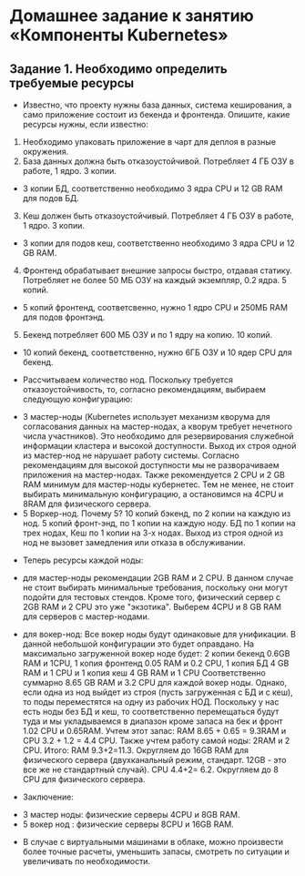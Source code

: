 # Домашнее задание к занятию «Компоненты Kubernetes»

## Задание 1.  Необходимо определить требуемые ресурсы

* Известно, что проекту нужны база данных, система кеширования, а само приложение состоит из бекенда и фронтенда. Опишите, какие ресурсы нужны, если известно:

1. Необходимо упаковать приложение в чарт для деплоя в разные окружения.
2.  База данных должна быть отказоустойчивой. Потребляет 4 ГБ ОЗУ в работе, 1 ядро. 3 копии.

- 3 копии БД, соответственно необходимо 3 ядра CPU и 12 GB RAM для подов БД.

3.  Кеш должен быть отказоустойчивый. Потребляет 4 ГБ ОЗУ в работе, 1 ядро. 3 копии.

- 3 копии для подов кеш, соответственно необходимо 3 ядра CPU и 12 GB RAM.

4.  Фронтенд обрабатывает внешние запросы быстро, отдавая статику. Потребляет не более 50 МБ ОЗУ на каждый экземпляр, 0.2 ядра. 5 копий.

- 5 копий фронтенд, соответсвенно, нужно 1 ядро CPU и 250МБ RAM для подов фронтэнд.

5.  Бекенд потребляет 600 МБ ОЗУ и по 1 ядру на копию. 10 копий.

- 10 копий бекенд, соответственно, нужно 6ГБ ОЗУ и 10 ядер CPU для бекенд.

* Рассчитываем количество нод. Поскольку требуется отказоустойчивость, то, согласно рекомендациям, выбираем следующую конфигурацию:

- 3 мастер-ноды (Kubernetes использует механизм кворума для согласования данных на мастер-нодах, а кворум требует нечетного числа участников). 
  Это необходимо для резервирования служебной информации кластера и высокой доступности. Выход их строя одной из мастер-нод не нарушает работу системы.
  Согласно рекомендациям для высокой доступности мы не разворачиваем приложения на мастер-нодах. Также рекомендуется 2 CPU и 2 GB RAM минимум для
  мастер-ноды кубернетес. Тем не менее, не стоит выбирать минимальную конфигурацию, а остановимся на 4CPU и 8RAM для физического сервера.
- 5 Воркер-нод. Почему 5? 10 копий бэкенд, по 2 копии на каждую из нод. 5 копий фронт-энд, по 1 копии на каждую ноду.
  БД по 1 копии на трех нодах, Кеш по 1 копии на 3-х нодах. Выход из строя одной из нод не вызовет замедления или отказа в обслуживании.

* Теперь ресурсы каждой ноды:
- для мастер-ноды рекомендации 2GB RAM и 2 CPU. В данном случае не стоит выбирать минимальные требования, поскольку они могут
  подойти для тестовых стендов. Кроме того, физический сервер с 2GB RAM и 2 CPU это уже "экзотика".
  Выберем 4CPU и 8 GB RAM для серверов с мастер-нодами.

- для вокер-нод:
  Все вокер ноды будут одинаковые для унификации. В данной небольшой конфигурации это будет оправдано.
  На максимально загруженной вокер ноде будет:
  2 копии бекенд 0.6GB RAM и 1CPU, 1 копия фронтенд 0.05 RAM и 0.2 CPU, 1 копия БД 4 GB RAM и 1 CPU и 1 копия кеш 4 GB RAM и 1 CPU
  Соответственно суммарно 8.65 GB RAM и 3.2 CPU для каждой вокер ноды.
  Однако, если одна из нод выйдет из строя (пусть загруженная с БД и с кеш), то поды переместятся на одну из рабочих НОД. Поскольку
  у нас есть ноды без БД и кеш, то соответственно перемещаться будут туда и мы укладываемся в диапазон кроме запаса на бек и фронт 1.02 CPU и 0.65RAM.
  Учтем этот запас: RAM 8.65 + 0.65 = 9.3RAM и CPU 3.2 + 1.2 = 4.4 CPU. Также учтем работу самой ноды: 2RAM и 2 CPU.
  Итого: RAM 9.3+2=11.3. Округляем до 16GB RAM для физического сервера (двухканальный режим, стандарт. 12GB - это все же не стандартный случай).
         CPU 4.4+2= 6.2. Округляем до 8 CPU для физического сервера.

* Заключение:
- 3 мастер ноды: физические серверы 4CPU и 8GB RAM.
- 5 вокер нод  : физические серверы 8CPU и 16GB RAM.

* В случае с виртуальными машинами в облаке, можно произвести более точные расчеты, уменьшить запасы, смотреть по ситуации и увеличивать по необходимости.
  




  

